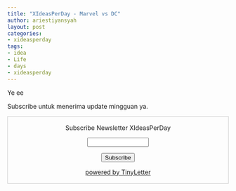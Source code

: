 ```yaml
---
title: "XIdeasPerDay - Marvel vs DC"
author: ariestiyansyah
layout: post
categories:
- xideasperday
tags:
- idea
- Life
- days
- xideasperday
---
```


Ye ee 

Subscribe untuk menerima update mingguan ya.

 <form style="border:1px solid #ccc;padding:3px;text-align:center;" action="https://tinyletter.com/XIdeasPerDay" method="post" target="popupwindow" onsubmit="window.open('https://tinyletter.com/XIdeasPerDay', 'popupwindow', 'scrollbars=yes,width=800,height=600');return true"><p><label for="tlemail">Subscribe Newsletter XIdeasPerDay</label></p><p><input type="text" style="width:140px" name="email" id="tlemail" /></p><input type="hidden" value="1" name="embed"/><input type="submit" value="Subscribe" /><p><a href="https://tinyletter.com" target="_blank">powered by TinyLetter</a></p></form>
​                  